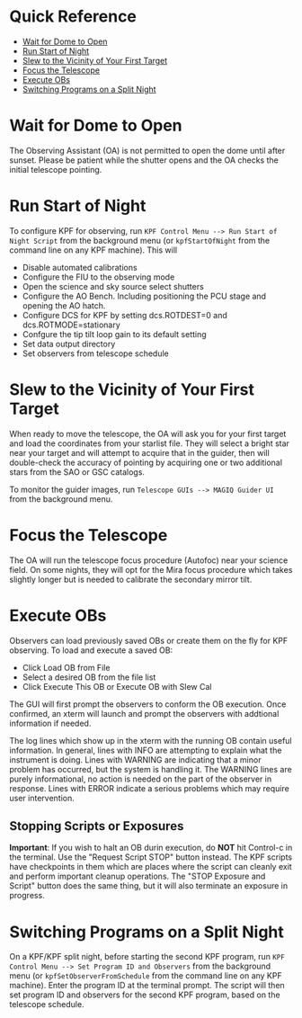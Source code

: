 # Quick Reference

- [Wait for Dome to Open](#wait-for-dome-to-open)
- [Run Start of Night](#run-start-of-night)
- [Slew to the Vicinity of Your First Target](#slew-to-the-vicinity-of-your-first-target)
- [Focus the Telescope](#focus-the-telescope)
- [Execute OBs](#execute-obs)
- [Switching Programs on a Split Night](#switching-programs-on-a-split-night)

# Wait for Dome to Open

The Observing Assistant (OA) is not permitted to open the dome until after sunset. Please be patient while the shutter opens and the OA checks the initial telescope pointing. 

# Run Start of Night

To configure KPF for observing, run `KPF Control Menu --> Run Start of Night Script` from the background menu (or `kpfStartOfNight` from the command line on any KPF machine). This will

- Disable automated calibrations
- Configure the FIU to the observing mode
- Open the science and sky source select shutters
- Configure the AO Bench. Including positioning the PCU stage and opening the AO hatch.
- Configure DCS for KPF by setting dcs.ROTDEST=0 and dcs.ROTMODE=stationary
- Confgure the tip tilt loop gain to its default setting
- Set data output directory
- Set observers from telescope schedule

# Slew to the Vicinity of Your First Target

When ready to move the telescope, the OA will ask you for your first target and load the coordinates from your starlist file. They will select a bright star near your target and will attempt to acquire that in the guider, then will double-check the accuracy of pointing by acquiring one or two additional stars from the SAO or GSC catalogs.

To monitor the guider images, run `Telescope GUIs --> MAGIQ Guider UI` from the background menu.

# Focus the Telescope

The OA will run the telescope focus procedure (Autofoc) near your science field. On some nights, they will opt for the Mira focus procedure which takes slightly longer but is needed to calibrate the secondary mirror tilt.

# Execute OBs

Observers can load previously saved OBs or create them on the fly for KPF observing. To load and execute a saved OB:

- Click Load OB from File
- Select a desired OB from the file list
- Click Execute This OB or Execute OB with Slew Cal

The GUI will first prompt the observers to conform the OB execution. Once confirmed, an xterm will launch and prompt the observers with addtional information if needed.

The log lines which show up in the xterm with the running OB contain useful information.  In general, lines with INFO are attempting to explain what the instrument is doing.  Lines with WARNING are indicating that a minor problem has occurred, but the system is handling it.  The WARNING lines are purely informational, no action is needed on the part of the observer in response.  Lines with ERROR indicate a serious problems which may require user intervention.

## Stopping Scripts or Exposures

**Important**: If you wish to halt an OB durin execution, do **NOT** hit Control-c in the terminal.  Use the "Request Script STOP" button instead. The KPF scripts have checkpoints in them which are places where the script can cleanly exit and perform important cleanup operations.  The "STOP Exposure and Script" button does the same thing, but it will also terminate an exposure in progress.

# Switching Programs on a Split Night

On a KPF/KPF split night, before starting the second KPF program, run `KPF Control Menu --> Set Program ID and Observers` from the background menu (or `kpfSetObserverFromSchedule` from the command line on any KPF machine). Enter the program ID at the terminal prompt. The script will then set program ID and observers for the second KPF program, based on the telescope schedule.

